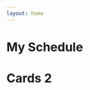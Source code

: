 ```yaml
---
layout: home
---
```


<script setup>
import ScheduleTable from '../.vitepress/theme/components/ScheduleTable.vue';
import cards from '../.vitepress/theme/components/cards.vue';
import bucards from '../.vitepress/theme/components/bucards.vue';
</script>

  <div>
    <h1>My Schedule</h1>
    <ScheduleTable />
    </div>
    
  <cards />

<div>
  <h1>Cards 2</h1>
  <bucards />
</div>